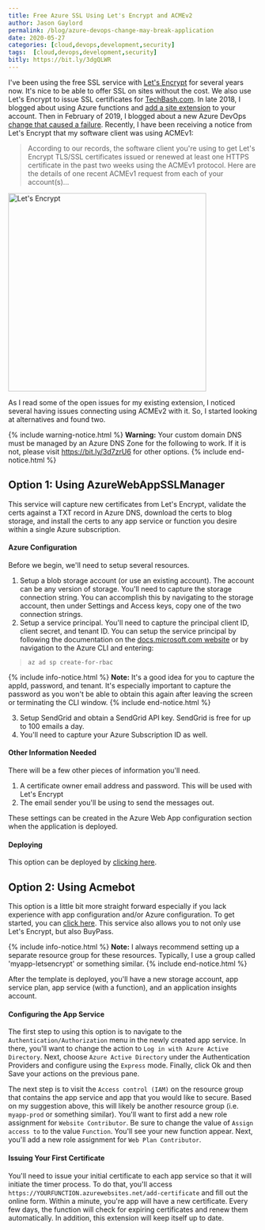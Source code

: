 ```yaml
---
title: Free Azure SSL Using Let's Encrypt and ACMEv2
author: Jason Gaylord
permalink: /blog/azure-devops-change-may-break-application
date: 2020-05-27
categories: [cloud,devops,development,security]
tags:  [cloud,devops,development,security]
bitly: https://bit.ly/3dgQLWR
---
```


I've been using the free SSL service with [Let's Encrypt](https://jasong.us/2pX9nUA) for several years now. It's nice to be able to offer SSL on sites without the cost. We also use Let's Encrypt to issue SSL certificates for [TechBash.com](https://jasong.us/tb). In late 2018, I blogged about using Azure functions and [add a site extension](https://bit.ly/2ZBHggD) to your account. Then in February of 2019, I blogged about a new Azure DevOps [change that caused a failure](https://bit.ly/2X1IJLt). Recently, I have been receiving a notice from Let's Encrypt that my software client was using ACMEv1:

> According to our records, the software client you're using to get Let's Encrypt TLS/SSL certificates issued or renewed at least one HTTPS certificate in the past two weeks using the ACMEv1 protocol. Here are the details of one recent ACMEv1 request from each of your account(s)...

<a href="https://cdn.jasongaylord.com/images/2020/05/27/lets-encrypt.jpg"><img src="https://cdn.jasongaylord.com/images/2020/05/27/lets-encrypt.jpg" alt="Let's Encrypt" style="width:400px;" /></a>

As I read some of the open issues for my existing extension, I noticed several having issues connecting using ACMEv2 with it. So, I started looking at alternatives and found two.

{% include warning-notice.html %}
<strong>Warning:</strong> Your custom domain DNS must be managed by an Azure DNS Zone for the following to work. If it is not, please visit <a href="https://bit.ly/3d7zrU6">https://bit.ly/3d7zrU6</a> for other options.
{% include end-notice.html %}

## Option 1: Using AzureWebAppSSLManager
This service will capture new certificates from Let's Encrypt, validate the certs against a TXT record in Azure DNS, download the certs to blog storage, and install the certs to any app service or function you desire within a single Azure subscription.

#### Azure Configuration
Before we begin, we'll need to setup several resources. 

1. Setup a blob storage account (or use an existing account). The account can be any version of storage. You'll need to capture the storage connection string. You can accomplish this by navigating to the storage account, then under Settings and Access keys, copy one of the two connection strings.
2. Setup a service principal. You'll need to capture the principal client ID, client secret, and tenant ID. You can setup the service principal by following the documentation on the [docs.microsoft.com website](https://jasong.us/2NOFBuy) or by navigation to the Azure CLI and entering:

> ```
> az ad sp create-for-rbac
> ```

{% include info-notice.html %}
<strong>Note:</strong> It's a good idea for you to capture the appId, password, and tenant. It's especially important to capture the password as you won't be able to obtain this again after leaving the screen or terminating the CLI window.
{% include end-notice.html %}

3. Setup SendGrid and obtain a SendGrid API key. SendGrid is free for up to 100 emails a day. 
4. You'll need to capture your Azure Subscription ID as well.

#### Other Information Needed
There will be a few other pieces of information you'll need.

1. A certificate owner email address and password. This will be used with Let's Encrypt
2. The email sender you'll be using to send the messages out.

These settings can be created in the Azure Web App configuration section when the application is deployed.

#### Deploying
This option can be deployed by [clicking here](https://portal.azure.com/#create/Microsoft.Template/uri/https%3A%2F%2Fraw.githubusercontent.com%2Fn3wt0n%2FAzureWebAppSSLManager%2Fmaster%2FARM%2520Template%2Ftemplate.json). 

## Option 2: Using Acmebot
This option is a little bit more straight forward especially if you lack experience with app configuration and/or Azure configuration. To get started, you can [click here](https://portal.azure.com/#create/Microsoft.Template/uri/https%3A%2F%2Fraw.githubusercontent.com%2Fshibayan%2Fappservice-acmebot%2Fmaster%2Fazuredeploy.json). This service also allows you to not only use Let's Encrypt, but also BuyPass. 

{% include info-notice.html %}
<strong>Note:</strong> I always recommend setting up a separate resource group for these resources. Typically, I use a group called 'myapp-letsencrypt' or something similar.
{% include end-notice.html %}

After the template is deployed, you'll have a new storage account, app service plan, app service (with a function), and an application insights account. 

#### Configuring the App Service
The first step to using this option is to navigate to the `Authentication/Authorization` menu in the newly created app service. In there, you'll want to change the action to `Log in with Azure Active Directory`. Next, choose `Azure Active Directory` under the Authentication Providers and configure using the `Express` mode. Finally, click Ok and then Save your actions on the previous pane. 

The next step is to visit the `Access control (IAM)` on the resource group that contains the app service and app that you would like to secure. Based on my suggestion above, this will likely be another resource group (i.e. `myapp-prod` or something similar). You'll want to first add a new role assignment for `Website Contributor`. Be sure to change the value of `Assign access to` to the value `Function`. You'll see your new function appear. Next, you'll add a new role assignment for `Web Plan Contributor`. 

#### Issuing Your First Certificate
You'll need to issue your initial certificate to each app service so that it will initiate the timer process. To do that, you'll access `https://YOURFUNCTION.azurewebsites.net/add-certificate` and fill out the online form. Within a minute, you're app will have a new certificate. Every few days, the function will check for expiring certificates and renew them automatically. In addition, this extension will keep itself up to date.